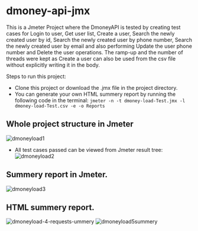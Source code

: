 # dmoney-api-jmx

This is a Jmeter Project where the DmoneyAPI is tested by creating test cases for Login to user, Get user list, Create a user, Search the newly created user by id, Search the newly created user by phone number, Search the newly created user by email
and also performing Update the user phone number and Delete the user operations. The ramp-up and the number of threads were kept as Create a user can also be used from the csv file without explicitly writing it in the body.

Steps to run this project:

  - Clone this project or download the .jmx file in the project directory.
  - You can generate your own HTML summery report by running the following code in the terminal:
   ``` jmeter -n -t dmoney-load-Test.jmx -l dmoney-load-Test.csv -e -o Reports ```
   
## Whole project structure in Jmeter
   ![dmoneyload1](https://user-images.githubusercontent.com/93023509/194761666-9aa8bbb6-8852-4f90-8a16-66f25da0aab2.PNG)
 - All test cases passed can be viewed from Jmeter result tree:
    ![dmoneyload2](https://user-images.githubusercontent.com/93023509/194761747-5f7df269-860f-4548-8a71-e9383580fe33.PNG)

## Summery report in Jmeter.
![dmoneyload3](https://user-images.githubusercontent.com/93023509/194761792-8baffe92-83f6-4f8f-873c-c201d4ebaba1.PNG)

## HTML summery report.

![dmoneyload-4-requests-ummery](https://user-images.githubusercontent.com/93023509/194761844-fe8459bd-aaa1-44a5-be1a-4f6c556b18a4.PNG)
![dmoneyload5summery](https://user-images.githubusercontent.com/93023509/194761859-8a614253-9bf3-4126-b834-1ed2f75cdcfb.PNG)
